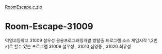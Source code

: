 [RoomEscape.c.zip](https://github.com/03WS/Room-Escape-31009/files/7132927/RoomEscape.c.zip)
# Room-Escape-31009
덕영고등학교 31009 설우성 응용프로그래밍개발 방탈출 프로그램 소스
게임시작 1,2번 키로 할수 있는 프로그램
31009 설우성 , 31010 심영종 , 31020 최유성
